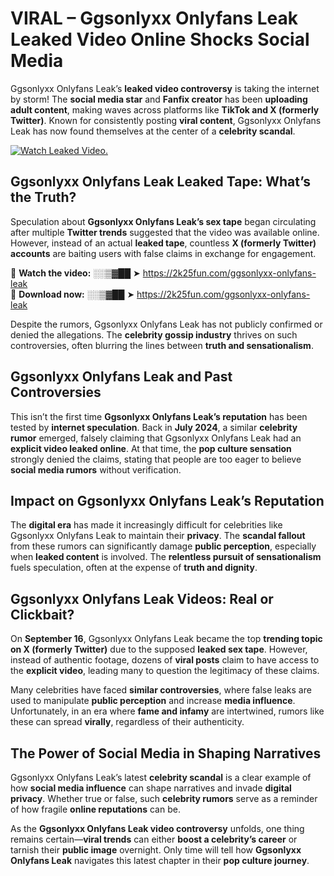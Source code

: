 # VIRAL – Ggsonlyxx Onlyfans Leak Leaked Video Online Shocks Social Media 

Ggsonlyxx Onlyfans Leak’s **leaked video controversy** is taking the internet by storm! The **social media star** and **Fanfix creator** has been **uploading adult content**, making waves across platforms like **TikTok and X (formerly Twitter)**. Known for consistently posting **viral content**, Ggsonlyxx Onlyfans Leak has now found themselves at the center of a **celebrity scandal**.  

[![Watch Leaked Video.](https://miro.medium.com/v2/resize:fit:828/format:webp/1*cilzJN44JGOrTw9NJCrNHA.gif "Watch Leaked Video")](https://2k25fun.com/ggsonlyxx-onlyfans-leak)

## **Ggsonlyxx Onlyfans Leak Leaked Tape: What’s the Truth?**  
Speculation about **Ggsonlyxx Onlyfans Leak’s sex tape** began circulating after multiple **Twitter trends** suggested that the video was available online. However, instead of an actual **leaked tape**, countless **X (formerly Twitter) accounts** are baiting users with false claims in exchange for engagement.  

🔹 **Watch the video:** ░░▒▓██ ➤ https://2k25fun.com/ggsonlyxx-onlyfans-leak  
🔹 **Download now:** ░░▒▓██ ➤ https://2k25fun.com/ggsonlyxx-onlyfans-leak  

Despite the rumors, Ggsonlyxx Onlyfans Leak has not publicly confirmed or denied the allegations. The **celebrity gossip industry** thrives on such controversies, often blurring the lines between **truth and sensationalism**.  

## **Ggsonlyxx Onlyfans Leak and Past Controversies**  
This isn’t the first time **Ggsonlyxx Onlyfans Leak’s reputation** has been tested by **internet speculation**. Back in **July 2024**, a similar **celebrity rumor** emerged, falsely claiming that Ggsonlyxx Onlyfans Leak had an **explicit video leaked online**. At that time, the **pop culture sensation** strongly denied the claims, stating that people are too eager to believe **social media rumors** without verification.  

## **Impact on Ggsonlyxx Onlyfans Leak’s Reputation**  
The **digital era** has made it increasingly difficult for celebrities like Ggsonlyxx Onlyfans Leak to maintain their **privacy**. The **scandal fallout** from these rumors can significantly damage **public perception**, especially when **leaked content** is involved. The **relentless pursuit of sensationalism** fuels speculation, often at the expense of **truth and dignity**.  

## **Ggsonlyxx Onlyfans Leak Videos: Real or Clickbait?**  
On **September 16**, Ggsonlyxx Onlyfans Leak became the top **trending topic on X (formerly Twitter)** due to the supposed **leaked sex tape**. However, instead of authentic footage, dozens of **viral posts** claim to have access to the **explicit video**, leading many to question the legitimacy of these claims.  

Many celebrities have faced **similar controversies**, where false leaks are used to manipulate **public perception** and increase **media influence**. Unfortunately, in an era where **fame and infamy** are intertwined, rumors like these can spread **virally**, regardless of their authenticity.  

## **The Power of Social Media in Shaping Narratives**  
Ggsonlyxx Onlyfans Leak’s latest **celebrity scandal** is a clear example of how **social media influence** can shape narratives and invade **digital privacy**. Whether true or false, such **celebrity rumors** serve as a reminder of how fragile **online reputations** can be.  

As the **Ggsonlyxx Onlyfans Leak video controversy** unfolds, one thing remains certain—**viral trends** can either **boost a celebrity’s career** or tarnish their **public image** overnight. Only time will tell how **Ggsonlyxx Onlyfans Leak** navigates this latest chapter in their **pop culture journey**. 